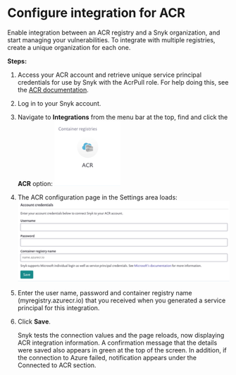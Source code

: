 # Configure integration for ACR

Enable integration between an ACR registry and a Snyk organization, and start managing your vulnerabilities. To integrate with multiple registries, create a unique organization for each one.

**Steps:**

1. Access your ACR account and retrieve unique service principal credentials for use by Snyk with the AcrPull role. For help doing this, see the [ACR documentation](https://docs.microsoft.com/en-us/azure/container-registry/container-registry-auth-service-principal).
2. Log in to your Snyk account.
3. Navigate to **Integrations** from the menu bar at the top, find and click the **ACR** option:   ![](../../../.gitbook/assets/image%20%2836%29.png)
1. The ACR configuration page in the Settings area loads: ![](../../../.gitbook/assets/image%20%289%29.png)
1. Enter the user name, password and container registry name \(myregistry.azurecr.io\) that you received when you generated a service principal for this integration.
2. Click **Save**.

   Snyk tests the connection values and the page reloads, now displaying ACR integration information. A confirmation message that the details were saved also appears in green at the top of the screen. In addition, if the connection to Azure failed, notification appears under the Connected to ACR section.


